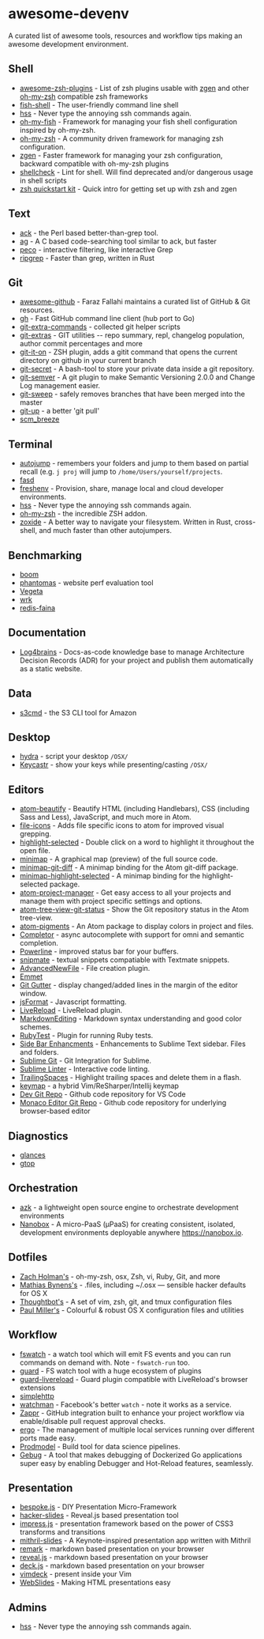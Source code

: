 # awesome-devenv

A curated list of awesome tools, resources and workflow tips making an awesome development environment.

## Shell

- [awesome-zsh-plugins](https://github.com/unixorn/awesome-zsh-plugins) - List of zsh plugins usable with [zgen](https://github.com/tarjoilija/zgen) and other [oh-my-zsh](https://github.com/robbyrussell/oh-my-zsh/) compatible zsh frameworks
- [fish-shell](https://github.com/fish-shell/fish-shell) - The user-friendly command line shell
- [hss](https://github.com/six-ddc/hss) - Never type the annoying ssh commands again.
- [oh-my-fish](https://github.com/oh-my-fish/oh-my-fish) - Framework for managing your fish shell configuration inspired by oh-my-zsh.
- [oh-my-zsh](https://github.com/robbyrussell/oh-my-zsh) - A community driven framework for managing zsh configuration.
- [zgen](https://github.com/tarjoilija/zgen) - Faster framework for managing your zsh configuration, backward compatible with oh-my-zsh plugins
- [shellcheck](https://github.com/koalaman/shellcheck) - Lint for shell. Will find deprecated and/or dangerous usage in shell scripts
- [zsh quickstart kit](https://github.com/unixorn/zsh-quickstart-kit) - Quick intro for getting set up with zsh and zgen

## Text

- [ack](https://github.com/petdance/ack2) - the Perl based better-than-grep tool.
- [ag](https://github.com/ggreer/the_silver_searcher) - A C based code-searching tool similar to ack, but faster
- [peco](https://github.com/peco/peco) - interactive filtering, like interactive Grep
- [ripgrep](https://github.com/BurntSushi/ripgrep) - Faster than grep, written in Rust

## Git

- [awesome-github](https://github.com/fffaraz/awesome-github) - Faraz Fallahi maintains a curated list of GitHub & Git resources.
- [gh](https://github.com/jingweno/gh) - Fast GitHub command line client (hub port to Go)
- [git-extra-commands](https://github.com/unixorn/git-extra-commands) - collected git helper scripts
- [git-extras](https://github.com/visionmedia/git-extras) - GIT utilities -- repo summary, repl, changelog population, author commit percentages and more
- [git-it-on](https://github.com/peterhurford/git-it-on.zsh) - ZSH plugin, adds a gitit command that opens the current directory on github in your current branch
- [git-secret](https://github.com/sobolevn/git-secret) - A bash-tool to store your private data inside a git repository.
- [git-semver](https://github.com/markchalloner/git-semver) - A git plugin to make Semantic Versioning 2.0.0 and Change Log management easier.
- [git-sweep](https://github.com/arc90/git-sweep) - safely removes branches that have been merged into the master
- [git-up](https://github.com/aanand/git-up) - a better 'git pull'
- [scm_breeze](https://github.com/ndbroadbent/scm_breeze)

## Terminal

- [autojump](https://github.com/joelthelion/autojump) - remembers your folders and jump to them based on partial recall (e.g. `j proj` will jump to `/home/Users/yourself/projects`.
- [fasd](https://github.com/clvv/fasd)
- [freshenv](https://github.com/raiyanyahya/freshenv) - Provision, share, manage local and cloud developer environments.
- [hss](https://github.com/six-ddc/hss) - Never type the annoying ssh commands again.
- [oh-my-zsh](https://github.com/robbyrussell/oh-my-zsh) - the incredible ZSH addon.
- [zoxide](https://github.com/ajeetdsouza/zoxide) - A better way to navigate your filesystem. Written in Rust, cross-shell, and much faster than other autojumpers.

## Benchmarking

- [boom](https://github.com/rakyll/boom)
- [phantomas](https://github.com/macbre/phantomas) - website perf evaluation tool
- [Vegeta](https://github.com/tsenart/vegeta)
- [wrk](https://github.com/wg/wrk)
- [redis-faina](https://github.com/Instagram/redis-faina)

## Documentation

- [Log4brains](https://github.com/thomvaill/log4brains) - Docs-as-code knowledge base to manage Architecture Decision Records (ADR) for your project and publish them automatically as a static website.

## Data

- [s3cmd](https://github.com/s3tools/s3cmd) - the S3 CLI tool for Amazon

## Desktop

- [hydra](https://github.com/sdegutis/hydra) - script your desktop `/OSX/`
- [Keycastr](https://github.com/sdeken/keycastr) - show your keys while presenting/casting `/OSX/`

## Editors

- [atom-beautify](https://github.com/Glavin001/atom-beautify) - Beautify HTML (including Handlebars), CSS (including Sass and Less), JavaScript, and much more in Atom.
- [file-icons](https://github.com/DanBrooker/file-icons) - Adds file specific icons to atom for improved visual grepping.
- [highlight-selected](https://github.com/richrace/highlight-selected) - Double click on a word to highlight it throughout the open file.
- [minimap](https://github.com/atom-minimap/minimap) - A graphical map (preview) of the full source code.
- [minimap-git-diff](https://github.com/atom-minimap/minimap-git-diff) - A minimap binding for the Atom git-diff package.
- [minimap-highlight-selected](https://github.com/atom-minimap/minimap-highlight-selected) - A minimap binding for the highlight-selected package.
- [atom-project-manager](https://github.com/danielbrodin/atom-project-manager) - Get easy access to all your projects and manage them with project specific settings and options.
- [atom-tree-view-git-status](https://github.com/subesokun/atom-tree-view-git-status) - Show the Git repository status in the Atom tree-view.
- [atom-pigments](https://github.com/abe33/atom-pigments) - An Atom package to display colors in project and files.
- [Completor](https://github.com/maralla/completor.vim) - async autocomplete with support for omni and semantic completion.
- [Powerline](https://github.com/Lokaltog/powerline) - improved status bar for your buffers.
- [snipmate](https://github.com/garbas/vim-snipmate) - textual snippets compatiable with Textmate snippets.
- [AdvancedNewFile](https://github.com/skuroda/Sublime-AdvancedNewFile) - File creation plugin.
- [Emmet](https://github.com/sergeche/emmet-sublime)
- [Git Gutter](https://github.com/jisaacks/GitGutter) - display changed/added lines in the margin of the editor window.
- [jsFormat](https://github.com/jdc0589/JsFormat) - Javascript formatting.
- [LiveReload](https://github.com/dz0ny/LiveReload-sublimetext2) - LiveReload plugin.
- [MarkdownEditing](https://github.com/SublimeText-Markdown/MarkdownEditing) - Markdown syntax understanding and good color schemes.
- [RubyTest](https://github.com/maltize/sublime-text-2-ruby-tests) - Plugin for running Ruby tests.
- [Side Bar Enhancments](https://github.com/titoBouzout/SideBarEnhancements) - Enhancements to Sublime Text sidebar. Files and folders.
- [Sublime Git](https://github.com/kemayo/sublime-text-git) - Git Integration for Sublime.
- [Sublime Linter](https://github.com/SublimeLinter/SublimeLinter3) - Interactive code linting.
- [TrailingSpaces](https://github.com/SublimeText/TrailingSpaces) - Highlight trailing spaces and delete them in a flash.
- [keymap](https://github.com/jondot/keymaps) - a hybrid Vim/ReSharper/Intellij keymap
- [Dev Git Repo](https://github.com/Microsoft/vscode) - Github code repository for VS Code
- [Monaco Editor Git Repo](https://github.com/microsoft/monaco-editor) - Github code repository for underlying browser-based editor

## Diagnostics

- [glances](https://github.com/nicolargo/glances)
- [gtop](https://github.com/aksakalli/gtop)

## Orchestration

- [azk](https://github.com/azukiapp/azk) - a lightweight open source engine to orchestrate development environments
- [Nanobox](https://github.com/nanobox-io/nanobox) - A micro-PaaS (μPaaS) for creating consistent, isolated, development environments deployable anywhere https://nanobox.io.

## Dotfiles

- [Zach Holman's](https://github.com/holman/dotfiles) - oh-my-zsh, osx, Zsh, vi, Ruby, Git, and more
- [Mathias Bynens's](https://github.com/mathiasbynens/dotfiles) - .files, including ~/.osx — sensible hacker defaults for OS X
- [Thoughtbot's](https://github.com/thoughtbot/dotfiles) - A set of vim, zsh, git, and tmux configuration files
- [Paul Miller's](https://github.com/paulmillr/dotfiles) - Colourful & robust OS X configuration files and utilities

## Workflow

- [fswatch](https://github.com/alandipert/fswatch) - a watch tool which will emit FS events and you can run commands on demand with. Note - `fswatch-run` too.
- [guard](https://github.com/guard/guard) - FS watch tool with a huge ecosystem of plugins
- [guard-livereload](https://github.com/guard/guard-livereload) - Guard plugin compatible with LiveReload's browser extensions
- [simplehttp](https://github.com/snwfdhmp/simplehttp)
- [watchman](https://github.com/facebook/watchman) - Facebook's better `watch` - note it works as a service.
- [Zappr](https://github.com/zalando/zappr) - GitHub integration built to enhance your project workflow via enable/disable pull request approval checks.
- [ergo](https://github.com/cristianoliveira/ergo) - The management of multiple local services running over different ports made easy.
- [Prodmodel](https://github.com/prodmodel/prodmodel) - Build tool for data science pipelines.
- [Gebug](https://github.com/moshebe/gebug) - A tool that makes debugging of Dockerized Go applications super easy by enabling Debugger and Hot-Reload features, seamlessly.

## Presentation

- [bespoke.js](https://github.com/markdalgleish/bespoke.js) - DIY Presentation Micro-Framework
- [hacker-slides](https://github.com/msoedov/hacker-slides) - Reveal.js based presentation tool
- [impress.js](https://github.com/impress/impress.js) - presentation framework based on the power of CSS3 transforms and transitions
- [mithril-slides](https://github.com/wulab/mithril-slides) - A Keynote-inspired presentation app written with Mithril
- [remark](https://github.com/gnab/remark) - markdown based presentation on your browser
- [reveal.js](https://github.com/hakimel/reveal.js) - markdown based presentation on your browser
- [deck.js](https://github.com/imakewebthings/deck.js) - markdown based presentation on your browser
- [vimdeck](https://github.com/tybenz/vimdeck) - present inside your Vim
- [WebSlides](https://github.com/jlantunez/webslides) - Making HTML presentations easy

## Admins

- [hss](https://github.com/six-ddc/hss) - Never type the annoying ssh commands again.
